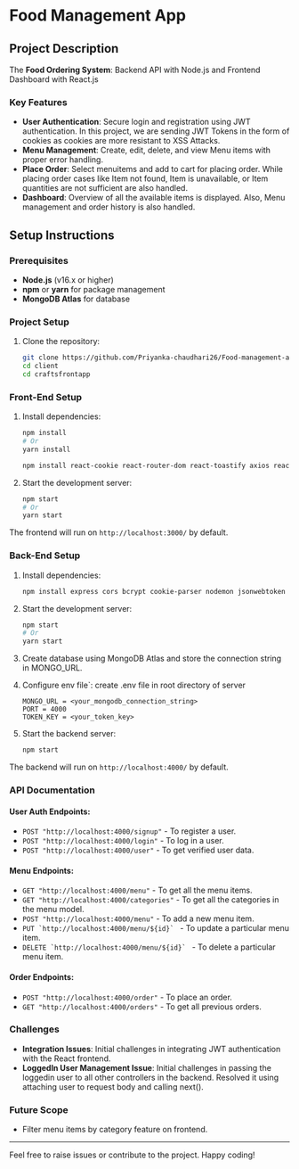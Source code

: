 # Food Management App

## Project Description
The **Food Ordering System**: Backend API with Node.js and Frontend Dashboard with React.js
### Key Features
- **User Authentication**: Secure login and registration using JWT authentication. In this project, we are sending JWT Tokens in the form of cookies as cookies are more resistant to XSS Attacks.
- **Menu Management**: Create, edit, delete, and view Menu items with proper error handling.
- **Place Order**: Select menuitems and add to cart for placing order. While placing order cases like Item not found, Item is unavailable, or Item quantities are not sufficient are also handled.
- **Dashboard**: Overview of all the available items is displayed. Also, Menu management and order history is also handled.

## Setup Instructions

### Prerequisites
- **Node.js** (v16.x or higher)
- **npm** or **yarn** for package management
- **MongoDB Atlas** for database

### Project Setup
1. Clone the repository:
   ```bash
   git clone https://github.com/Priyanka-chaudhari26/Food-management-app/
   cd client
   cd craftsfrontapp
   ```

### Front-End Setup

1. Install dependencies:
   ```bash
   npm install
   # Or
   yarn install

   npm install react-cookie react-router-dom react-toastify axios react-bootstrap bootstrap
   
   ```

2. Start the development server:
   ```bash
   npm start
   # Or
   yarn start
   ```

The frontend will run on `http://localhost:3000/` by default.

### Back-End Setup

1. Install dependencies:
   ```bash
   npm install express cors bcrypt cookie-parser nodemon jsonwebtoken mongoose dotenv
   ```
   
2. Start the development server:
   ```bash
   npm start
   # Or
   yarn start
   ```
3. Create database using MongoDB Atlas and store the connection string in MONGO_URL.
   
5. Configure env file`:
   create .env file in root directory of server
   ```env
   MONGO_URL = <your_mongodb_connection_string>
   PORT = 4000
   TOKEN_KEY = <your_token_key>
   ```

6. Start the backend server:
   ```bash
   npm start
   ```

The backend will run on `http://localhost:4000/` by default.

### API Documentation

#### User Auth Endpoints:
- `POST "http://localhost:4000/signup"` - To register a user.
- `POST "http://localhost:4000/login"` - To log in a user.
- `POST "http://localhost:4000/user"` - To get verified user data.

#### Menu Endpoints:
- `GET "http://localhost:4000/menu"` - To get all the menu items.
- `GET "http://localhost:4000/categories"` - To get all the categories in the menu model.
- `POST "http://localhost:4000/menu"` - To add a new menu item.
- ``PUT `http://localhost:4000/menu/${id}` `` - To update a particular menu item.
- ``DELETE `http://localhost:4000/menu/${id}` `` - To delete a particular menu item.

#### Order Endpoints:
- `POST "http://localhost:4000/order"` - To place an order.
- `GET "http://localhost:4000/orders"` - To get all previous orders.


### Challenges
- **Integration Issues**: Initial challenges in integrating JWT authentication with the React frontend.
- **LoggedIn User Management Issue**: Initial challenges in passing the loggedin user to all other controllers in the backend. Resolved it using attaching user to request body and calling next().
  

### Future Scope
- Filter menu items by category feature on frontend.


---

Feel free to raise issues or contribute to the project. Happy coding!

